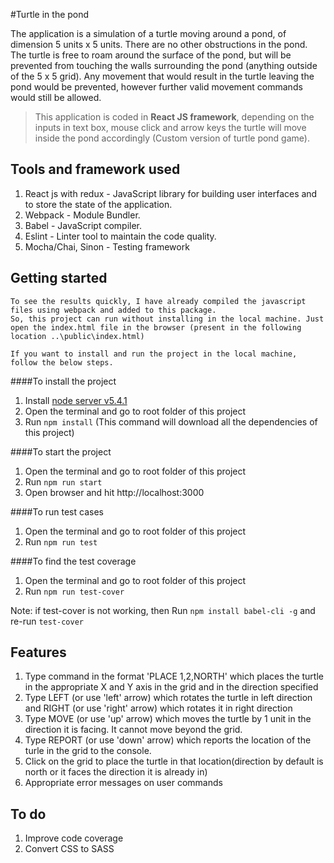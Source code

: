 #Turtle in the pond

The application is a simulation of a turtle moving around a pond, of dimension 5 units x 5 units. There are no other obstructions in the pond. The turtle is free to roam around the surface of the pond, but will be prevented from touching the walls surrounding the pond (anything outside of the 5 x 5 grid). Any movement that would result in the turtle leaving the pond would be prevented, however further valid movement commands would still be allowed.

> This application is coded in **React JS framework**, depending on the inputs in text box, mouse click and arrow keys the turtle will move inside the pond accordingly (Custom version of turtle pond game). 

## Tools and framework used

1. React js with redux - JavaScript library for building user interfaces and to store the state of the application. 
2. Webpack -  Module Bundler.
3. Babel - JavaScript compiler.
4. Eslint - Linter tool to maintain the code quality.
5. Mocha/Chai, Sinon - Testing framework 

## Getting started

```
To see the results quickly, I have already compiled the javascript files using webpack and added to this package.
So, this project can run without installing in the local machine. Just open the index.html file in the browser (present in the following location ..\public\index.html)
```

```
If you want to install and run the project in the local machine, follow the below steps.
```

####To install the project

1. Install [node server v5.4.1](https://nodejs.org/download/release/v5.4.1/)
2. Open the terminal and go to root folder of this project 
3. Run `npm install`  (This command will download all the dependencies of this project)

####To start the project

1. Open the terminal and go to root folder of this project 
2. Run `npm run start`
3. Open browser and hit http://localhost:3000

####To run test cases 

1. Open the terminal and go to root folder of this project 
2. Run `npm run test`

####To find the test coverage

1. Open the terminal and go to root folder of this project 
2. Run `npm run test-cover`

Note: if test-cover is not working, then Run `npm install babel-cli -g` and re-run `test-cover`

## Features 

1. Type command in the format 'PLACE 1,2,NORTH' which places the turtle in the appropriate X and Y axis in the grid and in the direction specified
2. Type LEFT (or use 'left' arrow) which rotates the turtle in left direction and RIGHT (or use 'right' arrow) which rotates it in right direction
3. Type MOVE (or use 'up' arrow) which moves the turtle by 1 unit in the direction it is facing. It cannot move beyond the grid.
4. Type REPORT (or use 'down' arrow) which reports the location of the turle in the grid to the console.
5. Click on the grid to place the turtle in that location(direction by default is north or it faces the direction it is already in)
6. Appropriate error messages on user commands

## To do 

1. Improve code coverage 
2. Convert CSS to SASS

